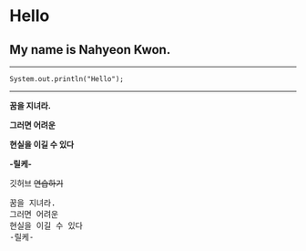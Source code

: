 # Hello

## My name is Nahyeon Kwon.

***
```
System.out.println("Hello");
```
***

**꿈을 지녀라.**

**그러면 어려운**

**현실을 이길 수 있다**

**-릴케-**

깃허브 ~~연습하기~~ 

<pre>
꿈을 지녀라.
그러면 어려운
현실을 이길 수 있다
-릴케-
<pre>
